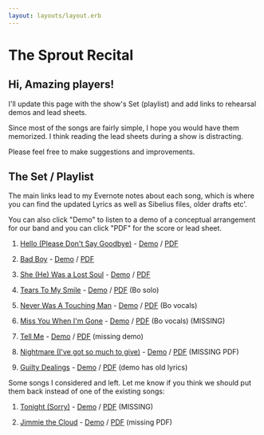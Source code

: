 ```yaml
---
layout: layouts/layout.erb
---
```

# The Sprout Recital

## Hi, Amazing players!

I'll update this page with the show's Set (playlist) and add links to rehearsal demos and lead sheets.

Since most of the songs are fairly simple, I hope you would have them memorized. I think reading the lead sheets during a show is distracting.

Please feel free to make suggestions and improvements.

## The Set / Playlist

The main links lead to my Evernote notes about each song, which is where you can find the updated Lyrics as well as Sibelius files, older drafts etc'.

You can also click "Demo" to listen to a demo of a conceptual arrangement for our band and you can click "PDF" for the score or lead sheet.

1. [Hello (Please Don't Say Goodbye)](https://www.evernote.com/l/AMdckF7s04BCR5HT-wpKlVqQXbURhvRPoTs) - <a href='media/hello.m4a' onclick='player.next();player.set_sources("media/hello.m4a");player.play();return false;'>Demo</a> / [PDF](media/hello.pdf)

1. [Bad Boy](https://www.evernote.com/l/AMc-dimL6UtAf7RrZlyy6_qQ2FvXQnDDwXw) - <a href='media/bad_boy.m4a' onclick='player.next();player.set_sources("media/bad_boy.m4a");player.play();return false;'>Demo</a> / [PDF](media/bad_boy.pdf)

1. [She (He) Was a Lost Soul](https://www.evernote.com/shard/s199/nl/2147483647/235bf246-5c07-4eb0-8f4f-7b557e43ffcf/) -  <a href='media/lost_soul.m4a' onclick='player.next();player.set_sources("media/lost_soul.m4a");player.play();return false;'>Demo</a> / [PDF](media/lost_soul.pdf)

1. [Tears To My Smile](https://www.evernote.com/l/AMeV5kSt0BJEJo586yfT8CJxkt6KSNjtXPg) -  <a href='media/tears2smile.m4a' onclick='player.next();player.set_sources("media/tears2smile.m4a");player.play();return false;'>Demo</a> / [PDF](media/tears2smile.pdf) (Bo solo)

1. [Never Was A Touching Man](https://www.evernote.com/l/AMf5sGF3qUVGF5gRvM0w9wpsab2EC3VHsdQ) -  <a href='media/never_was.m4a' onclick='player.next();player.set_sources("media/never_was.m4a");player.play();return false;'>Demo</a> / [PDF](media/never_was.pdf) (Bo vocals)

1. [Miss You When I'm Gone](https://www.evernote.com/l/AMfdgKRYIfhNvZ4WXa3jhH-EgY5Mog89dLI) -  <a href='media/miss_you_when.m4a' onclick='player.next();player.set_sources("media/miss_you_when.m4a");player.play();return false;'>Demo</a> / [PDF](media/miss_you_when.pdf) (Bo vocals) (MISSING)

1. [Tell Me](https://www.evernote.com/l/AMfpDbGCfJpJ3asf1hE817x4yC9VOOf-wqc) -  <a href='media/tell_me.m4a' onclick='player.next();player.set_sources("media/tell_me.m4a");player.play();return false;'>Demo</a> / [PDF](media/tell_me.pdf) (missing demo)

1. [Nightmare (I've got so much to give)](https://www.evernote.com/l/AMfVsH1UqfxH1ZoDOAb4rZuY3JbC1V-Z-6Y) -  <a href='media/nightmare.m4a' onclick='player.next();player.set_sources("media/nightmare.m4a");player.play();return false;'>Demo</a> / [PDF](media/nightmare.pdf) (MISSING PDF)

1. [Guilty Dealings](https://www.evernote.com/l/AMe3FO8InhVOX6b7qkNlzlon9iSqEOhMPCQ) -  <a href='media/guilty_dealings.mp3' onclick='player.next();player.set_sources("media/guilty_dealings.mp3");player.play();return false;'>Demo</a> / [PDF](media/guilty_dealings.pdf) (demo has old lyrics)


Some songs I considered and left. Let me know if you think we should put them back instead of one of the existing songs:

1. [Tonight (Sorry)](https://www.evernote.com/l/AMetRIfA2RVJVqiJeXoEws9ibIlQII6jCTM) -  <a href='media/tonight.m4a' onclick='player.next();player.set_sources("media/tonight.m4a");player.play();return false;'>Demo</a> / [PDF](media/tonight.pdf) (MISSING)

1. [Jimmie the Cloud](https://www.evernote.com/l/AMfl4lZ_rbRKlKhTbq-F2o829W56X7MDyyE) -  <a href='media/jimmie_the_cloud.m4a' onclick='player.next();player.set_sources("media/jimmie_the_cloud.m4a");player.play();return false;'>Demo</a> / [PDF]() (missing PDF)


<script type="text/javascript">
    var player = undefined;
    function play_file(e) {
        player.next();
        player.set_sources("media/" + e.target.attributes.data_name.textContent + ".m4a");
        player.play();
        return false;
    }

    function print_links() {
        var l = document.links;
        for (var i = l.length - 1; i >= 0; i--) {
            if(l[i].attributes.data_name) {
                l[i].onclick = play_file;
                l[i].href = "media/" + l[i].attributes.data_name.textContent + ".m4a";
                var pdf_link = document.createElement("a");
                pdf_link.appendChild(document.createTextNode("PDF"));
                pdf_link.href = "media/" + l[i].attributes.data_name.textContent + ".pdf";
                l[i].insertAdjacentElement('afterend', pdf_link);
                l[i].insertAdjacentText('afterend', " / ");
            }
        }
    }

    function init_player() {
        document.getElementById('player_container').className = "active";
        player = new BoPlayer('player'); // , 'content'
        player.autoplay = false;
        player.set_volume(1);
        player.next();
        player.enable_keyboard();
        player.on_play = (p) => {console.log("now playing" , p.player.currentSrc)};
        print_links();
    };
    addEventListener("load", init_player);


</script>
